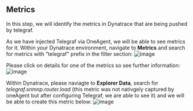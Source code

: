 ## Metrics
In this step, we will identify the metrics in Dynatrace that are being pushed by telegraf.

As we have injected Telegraf via OneAgent, we will be able to see metrics for it. Within your Dynatrace environment, navigate to **Metrics** and search for metrics with "telegraf" prefix in the filter section:
![image](../assets/images/Dynatrace-metric.png)

Please click on details for one of the metrics so see further information:
![image](../assets/images/Metrics.png)

Within Dynatrace, please naviagte to **Explorer Data**, search for *telegraf.snmnp.router.load* (this metric was not nativgely captured by oneAgent but after configuring Telegraf, we are able to see it) and we will be able to create this metric below:
![image](../assets/images/Data-explorer-SNMP.png)


